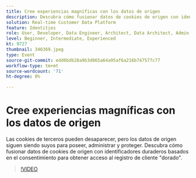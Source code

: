 ```yaml
---
title: Cree experiencias magníficas con los datos de origen
description: Descubra cómo fusionar datos de cookies de origen con identificadores duraderos basados en el consentimiento para obtener acceso al registro de cliente de oro.
solution: Real-time Customer Data Platform
feature: Identities
role: User, Developer, Data Engineer, Architect, Data Architect, Admin, Leader
level: Beginner, Intermediate, Experienced
kt: 9727
thumbnail: 340369.jpeg
type: Event
source-git-commit: edd0bdb28a9b3d065a64a95af6a216b747577c77
workflow-type: tm+mt
source-wordcount: '71'
ht-degree: 0%

---
```


# Cree experiencias magníficas con los datos de origen

Las cookies de terceros pueden desaparecer, pero los datos de origen siguen siendo suyos para poseer, administrar y proteger. Descubra cómo fusionar datos de cookies de origen con identificadores duraderos basados en el consentimiento para obtener acceso al registro de cliente &quot;dorado&quot;.

>[!VIDEO](https://video.tv.adobe.com/v/340369/?quality=12&learn=on)
